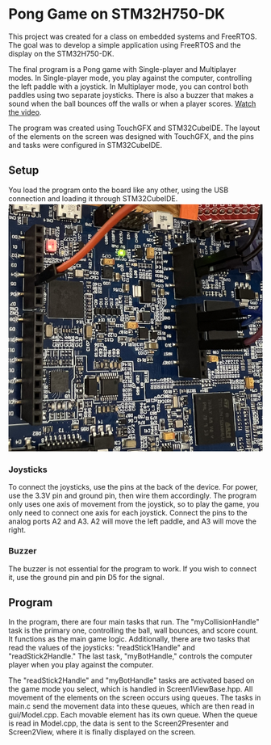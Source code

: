# Pong Game on STM32H750-DK

This project was created for a class on embedded systems and FreeRTOS. The goal was to develop a simple application using FreeRTOS and the display on the STM32H750-DK. 

The final program is a Pong game with Single-player and Multiplayer modes. In Single-player mode, you play against the computer, controlling the left paddle with a joystick. In Multiplayer mode, you can control both paddles using two separate joysticks. There is also a buzzer that makes a sound when the ball bounces off the walls or when a player scores. [Watch the video](https://youtube.com/shorts/5wfePZIGrSA?feature=share).

The program was created using TouchGFX and STM32CubeIDE. The layout of the elements on the screen was designed with TouchGFX, and the pins and tasks were configured in STM32CubeIDE.

## Setup

You load the program onto the board like any other, using the USB connection and loading it through STM32CubeIDE.
![Connected Pins](https://github.com/AljazJus/PongGame_Stm32H750DK_FreeRTOS/blob/main/pins.png)
### Joysticks

To connect the joysticks, use the pins at the back of the device. For power, use the 3.3V pin and ground pin, then wire them accordingly. The program only uses one axis of movement from the joystick, so to play the game, you only need to connect one axis for each joystick. Connect the pins to the analog ports A2 and A3. A2 will move the left paddle, and A3 will move the right.

### Buzzer

The buzzer is not essential for the program to work. If you wish to connect it, use the ground pin and pin D5 for the signal.

## Program

In the program, there are four main tasks that run. The "myCollisionHandle" task is the primary one, controlling the ball, wall bounces, and score count. It functions as the main game logic. Additionally, there are two tasks that read the values of the joysticks: "readStick1Handle" and "readStick2Handle." The last task, "myBotHandle," controls the computer player when you play against the computer. 

The "readStick2Handle" and "myBotHandle" tasks are activated based on the game mode you select, which is handled in Screen1ViewBase.hpp. All movement of the elements on the screen occurs using queues. The tasks in main.c send the movement data into these queues, which are then read in gui/Model.cpp. Each movable element has its own queue. When the queue is read in Model.cpp, the data is sent to the Screen2Presenter and Screen2View, where it is finally displayed on the screen.

